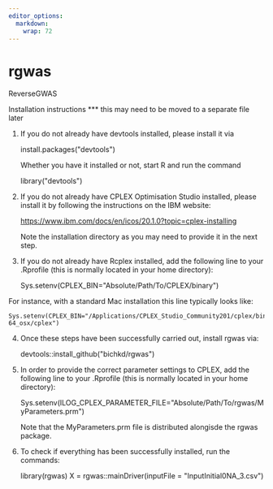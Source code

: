 ```yaml
---
editor_options: 
  markdown: 
    wrap: 72
---
```


# rgwas

ReverseGWAS

Installation instructions \*\*\* this may need to be moved to a separate
file later

1)  If you do not already have devtools installed, please install it via
    
    install.packages("devtools")
    
    Whether you have it installed or not, start R and run the command
    
    library("devtools")

2)  If you do not already have CPLEX Optimisation Studio installed,
    please install it by following the instructions on the IBM website:
    
    <https://www.ibm.com/docs/en/icos/20.1.0?topic=cplex-installing>
    
    Note the installation directory as you may need to provide it in the
    next step.

3)  If you do not already have Rcplex installed, add the following line
    to your .Rprofile (this is normally located in your home directory):
    
    Sys.setenv(CPLEX_BIN="Absolute/Path/To/CPLEX/binary")

For instance, with a standard Mac installation this line typically looks
like:

    Sys.setenv(CPLEX_BIN="/Applications/CPLEX_Studio_Community201/cplex/bin/x86-64_osx/cplex")

4)  Once these steps have been successfully carried out, install rgwas via:
    
    devtools::install_github("bichkd/rgwas")

5)  In order to provide the correct parameter settings to CPLEX, add the
    following line to your .Rprofile (this is normally located in your
    home directory):
    
    Sys.setenv(ILOG_CPLEX_PARAMETER_FILE="Absolute/Path/To/rgwas/MyParameters.prm")
    
    Note that the MyParameters.prm file is distributed alongisde the rgwas package.

6)  To check if everything has been successfully installed, run the commands:

    library(rgwas)
    X = rgwas::mainDriver(inputFile = "InputInitial0NA_3.csv")
